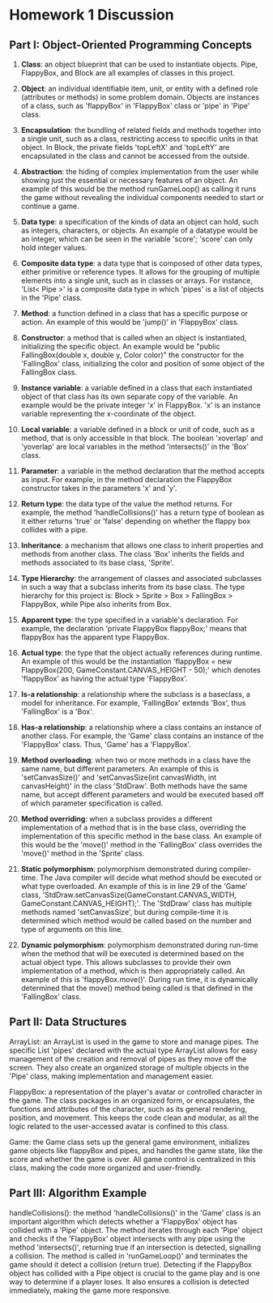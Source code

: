 # Homework 1 Discussion

## Part I: Object-Oriented Programming Concepts

1. **Class**: an object blueprint that can be used to instantiate objects. Pipe, FlappyBox, and Block are all examples of classes in this project. 


2. **Object**: an individual identifiable item, unit, or entity with a defined role (attributes or methods) in some problem domain. Objects are instances of a class, such as 'flappyBox' in 'FlappyBox' class or 'pipe' in 'Pipe' class.


3. **Encapsulation**: the bundling of related fields and methods together into a single unit, such as a class, restricting access to specific units in that object. In Block, the private fields 'topLeftX' and 'topLeftY' are encapsulated in the class and cannot be accessed from the outside.


4. **Abstraction**: the hiding of complex implementation from the user while showing just the essential or necessary features of an object. An example of this would be the method runGameLoop() as calling it runs the game without revealing the individual components needed to start or continue a game.


5. **Data type**: a specification of the kinds of data an object can hold, such as integers, characters, or objects. An example of a datatype would be an integer, which can be seen in the variable 'score'; 'score' can only hold integer values.


6. **Composite data type**: a data type that is composed of other data types, either primitive or reference types. It allows for the grouping of multiple elements into a single unit, such as in classes or arrays. For instance, 'List< Pipe >' is a composite data type in which 'pipes' is a list of objects in the 'Pipe' class.  


7. **Method**: a function defined in a class that has a specific purpose or action. An example of this would be 'jump()' in 'FlappyBox' class.


8. **Constructor**: a method that is called when an object is instantiated, initializing the specific object. An example would be "public FallingBox(double x, double y, Color color)" the constructor for the 'FallingBox' class, initializing the color and position of some object of the FallingBox class.


9. **Instance variable**: a variable defined in a class that each instantiated object of that class has its own separate copy of the variable. An example would be the private integer 'x' in FlappyBox. 'x' is an instance variable representing the x-coordinate of the object.


10. **Local variable**: a variable defined in a block or unit of code, such as a method, that is only accessible in that block. The boolean 'xoverlap' and 'yoverlap' are local variables in the method 'intersects()' in the 'Box' class.


11. **Parameter**: a variable in the method declaration that the method accepts as input. For example, in the method declaration the FlappyBox constructor takes in the parameters 'x' and 'y'.


12. **Return type**: the data type of the value the method returns. For example, the method 'handleCollisions()' has a return type of boolean as it either returns 'true' or 'false' depending on whether the flappy box collides with a pipe.


13. **Inheritance**: a mechanism that allows one class to inherit properties and methods from another class. The class 'Box' inherits the fields and methods associated to its base class, 'Sprite'.


14. **Type Hierarchy**: the arrangement of classes and associated subclasses in such a way that a subclass inherits from its base class. The type hierarchy for this project is: Block > Sprite > Box > FallingBox > FlappyBox, while Pipe also inherits from Box.


15. **Apparent type**: the type specified in a variable's declaration. For example, the declaration 'private FlappyBox flappyBox;' means that flappyBox has the apparent type FlappyBox.


16. **Actual type**: the type that the object actually references during runtime. An example of this would be the instantiation 'flappyBox = new FlappyBox(200, GameConstant.CANVAS_HEIGHT - 50);' which denotes 'flappyBox' as having the actual type 'FlappyBox'.


17. **Is-a relationship**: a relationship where the subclass is a baseclass, a model for inheritance. For example, 'FallingBox' extends 'Box', thus 'FallingBox' is a 'Box'.


18. **Has-a relationship**: a relationship where a class contains an instance of another class. For example, the 'Game' class contains an instance of the 'FlappyBox' class. Thus, 'Game' has a 'FlappyBox'.


19. **Method overloading**: when two or more methods in a class have the same name, but different parameters. An example of this is 'setCanvasSize()' and 'setCanvasSize(int canvasWidth, int canvasHeight)' in the class 'StdDraw'. Both methods have the same name, but accept different parameters and would be executed based off of which parameter specification is called.


20. **Method overriding**: when a subclass provides a different implementation of a method that is in the base class, overriding the implementation of this specific method in the base class. An example of this would be the 'move()' method in the 'FallingBox' class overrides the 'move()' method in the 'Sprite' class. 


21. **Static polymorphism**: polymorphism demonstrated during compiler-time. The Java compiler will decide what method should be executed or what type overloaded. An example of this is in line 29 of the 'Game' class, 'StdDraw.setCanvasSize(GameConstant.CANVAS_WIDTH, GameConstant.CANVAS_HEIGHT);'. The 'StdDraw' class has multiple methods named 'setCanvasSize', but during compile-time it is determined which method would be called based on the number and type of arguments on this line.


22. **Dynamic polymorphism**: polymorphism demonstrated during run-time when the method that will be executed is determined based on the actual object type. This allows subclasses to provide their own implementation of a method, which is then appropriately called. An example of this is 'flappyBox.move()'. During run time, it is dynamically determined that the move() method being called is that defined in the 'FallingBox' class.

## Part II: Data Structures

ArrayList: an ArrayList is used in the game to store and manage pipes. The specific List 'pipes' declared with the actual type ArrayList allows for easy management of the creation and removal of pipes as they move off the screen. They also create an organized storage of multiple objects in the 'Pipe' class, making implementation and management easier. 

FlappyBox: a representation of the player's avatar or controlled character in the game. The class packages in an organized form, or encapsulates, the functions and attributes of the character, such as its general rendering, position, and movement. This keeps the code clean and modular, as all the logic related to the user-accessed avatar is confined to this class.

Game: the Game class sets up the general game environment, initializes game objects like flappyBox and pipes, and handles the game state, like the score and whether the game is over. All game control is centralized in this class, making the code more organized and user-friendly.  

## Part III: Algorithm Example

handleCollisions(): the method 'handleCollisions()' in the 'Game' class is an important algorithm which detects whether a 'FlappyBox' object has collided with a 'Pipe' object. The method iterates through each 'Pipe' object and checks if the 'FlappyBox' object intersects with any pipe using the method 'intersects()', returning true if an intersection is detected, signalling a collision. The method is called in 'runGameLoop()' and terminates the game should it detect a collision (return true). Detecting if the FlappyBox object has collided with a Pipe object is crucial to the game play and is one way to determine if a player loses. It also ensures a collision is detected immediately, making the game more responsive.